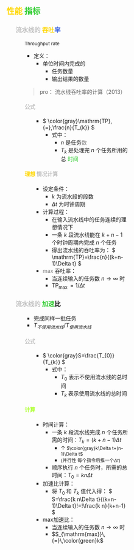 <div style="float: left; width: 64%; padding: 1%;">

##  <span style="color: Gold;">性能</span> <span style="color: LimeGreen;">指标</span>  

<ul>

###  <span style="color: silver;">流水线的 <span style="color: Gold;">吞吐<span style="color: RoyalBlue;">率</span>

<ul>

<span style="font-size: 12px;"> Throughput rate</span>

  - 定义：
    - 单位时间内完成的
      - 任务数量
      - 输出结果的数量

>pro：  流水线吞吐率的计算（2013）  

####  <span style="color: silver;">公式

<ul>

- 
  $
  \color{gray}\mathrm{TP}\,{=}\,\frac{n}{T_{k}}
  $  
  - 式中：
    - $n$ 是任务<span style="color: gray;">数
    - $T_{k}$ 是处理完 $n$ 个任务所用的总 <span style="color: LimeGreen;">时间</span>

</ul>

####  <span style="color: Gold;">理想</span> <span style="color: silver;">情况计算

<ul>

- 设定条件：
  - $k$ 为流水段的段数
  - $\Delta t$ 为时钟周期
- 计算过程：
  - 在输入流水线中的任务连续的理想情况下
  - 一条 $k$ 段流水线能在 $k+n-1$ 个时钟周期内完成 $n$ 个任务
  - 得出流水线的吞吐率为：
    $
    \mathrm{TP}=\frac{n}{(k+n-1)\Delta t}
    $  
- <span style="color: gray;">max</span> 吞吐率：
  - 当连续输入的任务数 $n{\rightarrow}\infty$ 时
  - $\mathrm{TP}_{\mathrm{max}}\,{=}1/\Delta t$  

</ul>

</ul>

###  <span style="color: silver;">流水线的 <span style="color: LimeGreen;">加速</span><span style="color: black;">比  

<ul>

- 完成同样一批任务
- $T_{不使用流水线}/T_{使用流水线}$

#### <span style="color: silver;">公式

<ul>

- 
  $
  \color{gray}S=\frac{T_{0}}{T_{k}}
  $  
  - 式中：
    - $T_{0}$ 表示不使用流水线的总时间
    - $T_{k}$ 表示使用流水线的总时间

</ul>

####  <span style="color: GreenYellow;">计算

<ul>

- 时间计算：
  - 一条 $k$ 段流水线完成 $n$ 个任务所需的时间：$T_{k}=\left(k+n-1\right)\Delta t$
    - ↑<span style="font-size: 12px;">   $\color{gray}k\Delta t+(n-1)\Delta t$
    - <span style="font-size: 12px;">  (并行性 每个指令后推一个$\Delta t$)
  - 顺序执行 $n$ 个任务时，所需的总时间：$T_{0}={kn}\Delta t$
- 加速比计算：
  - 将 $T_{0}$ 和 $T_{k}$ 值代入得：
    $
    S=\frac{k n\Delta t}{(k+n-1)\Delta t}\!=\!\frac{k n}{k+n-1}
    $  
- max加速比：
  - 当连续输入的任务数 $n{\rightarrow}\infty$ 时
  - $S_{\mathrm{max}}\,{=}\,\color{green}k$  

</ul>

</ul>

</ul>
</div>
<div style="float: right; width: 26%; padding: 1%;">

</div>
<div style="clear: both;"></div>
